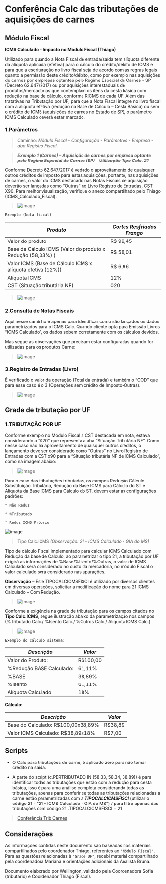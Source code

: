 # Conferência Calc das tributações de aquisições de carnes

## Módulo Fiscal

**ICMS Calculado – Impacto no Módulo Fiscal (Thiago)**

Utilizado para quando a Nota Fiscal de entrada/saída tem alíquota diferente da alíquota aplicada (efetiva) para o cálculo do crédito/débito de ICMS e para que a escrituração no livro fiscal seja de acordo com as regras legais quanto a permissão deste crédito/débito, como por exemplo nas aquisições de carnes por empresas optantes pelo Regime Especial de Carnes - SP (Decreto 62.647/2017) ou por aquisições interestaduais de produtos/mercadorias que contemplam os itens da cesta básica com redução na base de cálculo, conforme RICMS de cada UF. Além das tratativas na Tributação por UF, para que a Nota Fiscal integre no livro fiscal com a alíquota efetiva (redução na Base de Cálculo – Cesta Básica) ou sem o crédito de ICMS (aquisições de carnes no Estado de SP), o parâmetro ICMS Calculado deverá estar marcado.

### 1.Parâmetros

> Caminho: *Módulo Fiscal - Configuração - Parâmetros - Empresa - aba Registro Fiscal.*

> ***Exemplo 1 (Carnes) – Aquisição de carnes por empresa optante pelo Regime Especial de Carnes (SP) – Utilização Tipo Calc. 21***

Conforme Decreto 62.647/2017 é vedado o aproveitamento de quaisquer outros créditos do imposto para estas aquisições, portanto, nas aquisições de carnes, o valor do ICMS destacado nas Notas Fiscais de aquisição deverão ser lançadas como “Outras” no Livro Registro de Entradas, CST X90. Para melhor visualização, verifique o anexo compartilhado pelo Thiago (ICMS_Calculado_Fiscal).

> ![image](https://github.com/Wellingtondan/Doc_calc_carne/assets/119419112/e849c6d4-6c2e-4d14-93a0-3dc02432a7ad)


`Exemplo (Nota fiscal)`

|***Produto***  |***Cortes Resfriados Frango*** | 
| ----------| --------------| 
| Valor do produto | R$ 99,45 | 
| Base de Cálculo ICMS (Valor do produto x Redução (58,33%) ) | R$ 58,01 |
| Valor ICMS (Base de Cálculo ICMS x alíquota efetiva (12%)) | R$ 6,96 | 
| Alíquota ICMS | 12% | 
| CST (Situação tributária NF) | 020 | 

> ![image](https://github.com/Wellingtondan/Doc_calc_carne/assets/119419112/03f35f2b-fd98-4d0b-add0-3fe2052c0965)


### 2.Consulta de Notas Fiscais

Aqui nesse caminho é apenas para identificar como são lançados os dados parametrizados para o ICMS Calc. Quando cliente opta para Emissão Livros “ICMS Calculado”, os dados sobem corretamente com os cálculos devidos.

Mas segue as observações que precisam estar configuradas quando for utilizadas para os produtos Carne:

> ![image](https://github.com/Wellingtondan/Doc_calc_carne/assets/119419112/fb4e0639-cc57-4a1e-8fb1-a0162d441bdf)


### 3.Registro de Entradas (Livro)

É verificado o valor da operação (Total da entrada) e também o “COD” que para esse caso é o 3 (Operações sem crédito de Imposto-Outras).

> ![image](https://github.com/Wellingtondan/Doc_calc_carne/assets/119419112/84dda971-385b-43bf-9d77-28a5a21c9a61)


## Grade de tributação por UF

### 1.TRIBUTAÇÃO POR UF

Conforme exemplo no Módulo Fiscal  a CST destacada em nota, estava considerando a “020” que representa a aba “Situação Tributária NF”. Como nesse caso não há aproveitamento de quaisquer outros créditos, o lançamento deve ser considerado como “Outras” no Livro Registro de Entradas com a CST x90 para a “Situação tributária NF de ICMS Calculado”, como na imagem abaixo:

> ![image](https://github.com/Wellingtondan/Doc_calc_carne/assets/119419112/f1b19ad2-8657-4cf2-b6ea-0a551593d85f)

Para o caso das tributações tributadas, os campos Redução Cálculo Substituição Tributária, Redução da Base ICMS para Cálculo do ST e Alíquota da Base ICMS para Cálculo do ST, devem estar as configurações padrões:

`° Não Reduz`

`° %Tributado`

`° Reduz ICMS Próprio`

![image](https://github.com/Wellingtondan/Doc_calc_carne/assets/119419112/618163ff-b704-4bca-9f67-006790a24947)


> Tipo Calc.ICMS *(Observação: 21 - ICMS Calculado - GIA do MS)*

Tipo de cálculo Fiscal implementado para calcular ICMS Calculado com Redução da base de Calculo, ao parametrizar o tipo 21, a tributação por UF exigirá as informações de %Base/%Isento/%Outras, o valor de ICMS Calculado será considerado no custo da mercadoria, no módulo Fiscal o valor calculado será considerado nas apurações.

**Observação** – Este TIPOCALCICMSFISCI é utilizado por diversos clientes em diversas operações, solicitar a modificação do nome para 21 ICMS Calculado – Com Redução.

> ![image](https://github.com/Wellingtondan/Doc_calc_carne/assets/119419112/fa124c7a-f105-4f65-8a25-2633387979a6)


Conforme a exigência na grade de tributação para os campos citados no **Tipo Calc.ICMS**, segue ilustração abaixo da parametrização nos campos (%Tributado Calc./ %Isento Calc./ %Outros Calc./ Alíquota ICMS Calc.)

> ![image](https://github.com/Wellingtondan/Doc_calc_carne/assets/119419112/360ada34-58c6-4023-937d-dfbcaf410d4b)


`Exemplo do cálculo sistema:`

|***Descrição***  |***Valor*** | 
| ----------| --------------| 
| Valor do Produto:  | R$100,00 | 
| %Redução BASE Calculado: | 61,11% |
| %BASE | 38,89% | 
| %Isento | 61,11%  | 
| Alíquota Calculado |18% | 

**Cálculo:**

|***Descrição***  |***Valor*** | 
| ----------| --------------| 
| Base do Calculado: R$100,00x38,89% | R$38,89 | 
| Valor ICMS Calculado: R$38,89x18% | R$7,00 |


## Scripts

- O Calc para tributações de carne, é aplicado zero para não tomar crédito na saída.

- A parte do script (c.PERTRIBUTADO IN (58.33, 58.34, 38.89)) é para identificar todas as tributações que estão com a redução para cesta básica, isso é para uma análise completa considerando todas as tributações, apenas para conferir se todas as tributações relacionadas a carne estão parametrizadas com a ***TIPOCALCICMSFISCI*** (utilizar o código 21 - "21 - ICMS Calculado - GIA do MS") / para filtro apenas das tributações com código 21 .TIPOCALCICMSFISCI = 21

> [Conferência Trib.Carnes](https://github.com/Wellingtondan/Doc_calc_carne/blob/main/5.Confer%C3%AAncia%20tributa%C3%A7%C3%B5es%20de%20carne%20aba%20ind%C3%BAstri.sql)

## Considerações

As informações contidas neste documento são baseadas nos materiais compartilhados pelo coordenador Thiago, referentes ao `"Módulo Fiscal"`. Para as questões relacionadas à `"Grade UF"`, recebi material compartilhado pela coordenadora Mariana e orientações adicionais da Analista Bruna.

Documento elaborado por Wellington, validado pela Coordenadora Sofia (tributário) e Coordenador Thiago (Fiscal).
